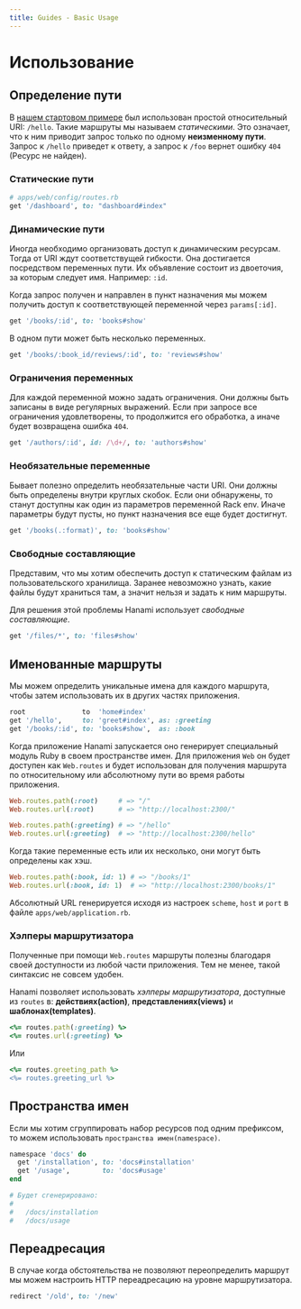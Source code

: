 ```yaml
---
title: Guides - Basic Usage
---
```


# Использование

## Определение пути

В [нашем стартовом примере](/guides/routing/overview) был использован простой относительный URI: `/hello`.
Такие маршруты мы называем _статическими_.
Это означает, что к ним приводит запрос только по одному **неизменному пути**.
Запрос к `/hello` приведет к ответу, а запрос к `/foo` вернет ошибку `404` (Ресурс не найден).

### Статические пути

```ruby
# apps/web/config/routes.rb
get '/dashboard', to: "dashboard#index"
```

### Динамические пути

Иногда необходимо организовать доступ к динамическим ресурсам. Тогда от URI ждут соответствущей гибкости.
Она достигается посредством переменных пути.
Их объявление состоит из двоеточия, за которым следует имя. Например: `:id`.

Когда запрос получен и направлен в пункт назначения мы можем получить доступ к соответствующей переменной через `params[:id]`.

```ruby
get '/books/:id', to: 'books#show'
```

В одном пути может быть несколько переменных.

```ruby
get '/books/:book_id/reviews/:id', to: 'reviews#show'
```

### Ограничения переменных

Для каждой переменной можно задать ограничения.
Они должны быть записаны в виде регулярных выражений.
Если при запросе все ограничения удовлетворены, то продолжится его обработка, а иначе будет возвращена ошибка `404`.

```ruby
get '/authors/:id', id: /\d+/, to: 'authors#show'
```

### Необязательные переменные

Бывает полезно определить необязательные части URI.
Они должны быть определены внутри круглых скобок.
Если они обнаружены, то станут доступны как один из параметров переменной Rack env. Иначе параметры будут пусты, но пункт назначения все еще будет достигнут.

```ruby
get '/books(.:format)', to: 'books#show'
```

### Свободные составляющие

Представим, что мы хотим обеспечить доступ к статическим файлам из пользовательского хранилища.
Заранее невозможно узнать, какие файлы будут храниться там, а значит нельзя и задать к ним маршруты.

Для решения этой проблемы Hanami использует _свободные составляющие_.

```ruby
get '/files/*', to: 'files#show'
```

## Именованные маршруты

Мы можем определить уникальные имена для каждого маршрута, чтобы затем использовать их в других частях приложения.

```ruby
root              to  'home#index'
get '/hello',     to: 'greet#index', as: :greeting
get '/books/:id', to: 'books#show',  as: :book
```

Когда приложение Hanami запускается оно генерирует специальный модуль Ruby в своем пространстве имен. Для приложения `Web` он будет доступен как `Web.routes` и будет использован для получения маршрута по относительному или абсолютному пути во время работы приложения.

```ruby
Web.routes.path(:root)     # => "/"
Web.routes.url(:root)      # => "http://localhost:2300/"

Web.routes.path(:greeting) # => "/hello"
Web.routes.url(:greeting)  # => "http://localhost:2300/hello"
```
Когда такие переменные есть или их несколько, они могут быть определены как хэш.

```ruby
Web.routes.path(:book, id: 1) # => "/books/1"
Web.routes.url(:book, id: 1)  # => "http://localhost:2300/books/1"
```
Абсолютный URL генерируется исходя из настроек `scheme`, `host` и `port` в файле `apps/web/application.rb`.

### Хэлперы маршрутизатора

Полученные при помощи `Web.routes` маршруты полезны благодаря своей доступности из любой части приложения.
Тем не менее, такой синтаксис не совсем удобен.

Hanami позволяет использовать _хэлперы маршрутизатора_, доступные из `routes` в: **действиях(action)**, **представлениях(views)** и **шаблонах(templates)**.

```ruby
<%= routes.path(:greeting) %>
<%= routes.url(:greeting) %>
```

Или

```ruby
<%= routes.greeting_path %>
<%= routes.greeting_url %>
```

## Пространства имен

Если мы хотим сгруппировать набор ресурсов под одним префиксом, то можем использовать `пространства имен(namespace)`.

```ruby
namespace 'docs' do
  get '/installation', to: 'docs#installation'
  get '/usage',        to: 'docs#usage'
end

# Будет сгенерировано:
#
#   /docs/installation
#   /docs/usage
```

## Переадресация

В случае когда обстоятельства не позволяют переопределить маршрут мы можем настроить HTTP переадресацию на уровне маршрутизатора.

```ruby
redirect '/old', to: '/new'
```
